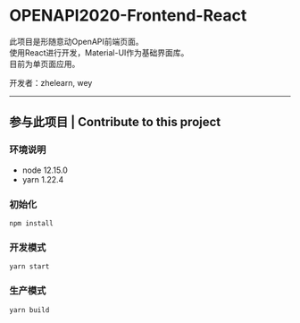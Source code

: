 # OPENAPI2020-Frontend-React

此项目是形随意动OpenAPI前端页面。  
使用React进行开发，Material-UI作为基础界面库。  
目前为单页面应用。  

开发者：zhelearn, wey  

---

## 参与此项目 | Contribute to this project
### 环境说明
- node 12.15.0
- yarn 1.22.4

### 初始化
```
npm install
```

### 开发模式
```
yarn start
```

### 生产模式
```
yarn build
```